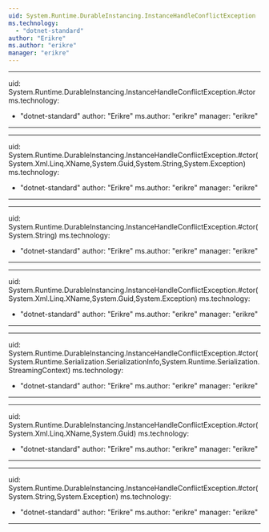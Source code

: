 ```yaml
---
uid: System.Runtime.DurableInstancing.InstanceHandleConflictException
ms.technology: 
  - "dotnet-standard"
author: "Erikre"
ms.author: "erikre"
manager: "erikre"
---
```


---
uid: System.Runtime.DurableInstancing.InstanceHandleConflictException.#ctor
ms.technology: 
  - "dotnet-standard"
author: "Erikre"
ms.author: "erikre"
manager: "erikre"
---

---
uid: System.Runtime.DurableInstancing.InstanceHandleConflictException.#ctor(System.Xml.Linq.XName,System.Guid,System.String,System.Exception)
ms.technology: 
  - "dotnet-standard"
author: "Erikre"
ms.author: "erikre"
manager: "erikre"
---

---
uid: System.Runtime.DurableInstancing.InstanceHandleConflictException.#ctor(System.String)
ms.technology: 
  - "dotnet-standard"
author: "Erikre"
ms.author: "erikre"
manager: "erikre"
---

---
uid: System.Runtime.DurableInstancing.InstanceHandleConflictException.#ctor(System.Xml.Linq.XName,System.Guid,System.Exception)
ms.technology: 
  - "dotnet-standard"
author: "Erikre"
ms.author: "erikre"
manager: "erikre"
---

---
uid: System.Runtime.DurableInstancing.InstanceHandleConflictException.#ctor(System.Runtime.Serialization.SerializationInfo,System.Runtime.Serialization.StreamingContext)
ms.technology: 
  - "dotnet-standard"
author: "Erikre"
ms.author: "erikre"
manager: "erikre"
---

---
uid: System.Runtime.DurableInstancing.InstanceHandleConflictException.#ctor(System.Xml.Linq.XName,System.Guid)
ms.technology: 
  - "dotnet-standard"
author: "Erikre"
ms.author: "erikre"
manager: "erikre"
---

---
uid: System.Runtime.DurableInstancing.InstanceHandleConflictException.#ctor(System.String,System.Exception)
ms.technology: 
  - "dotnet-standard"
author: "Erikre"
ms.author: "erikre"
manager: "erikre"
---
